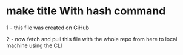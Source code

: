 # make title With hash command

1 - this file was created on GiHub

2 - now fetch and pull this file with the whole repo from here to local machine using the CLI
